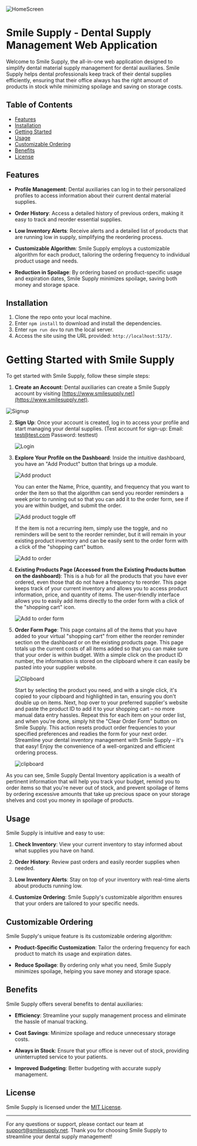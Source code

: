 
![HomeScreen](https://github.com/svizzusi/smileSupplyFE/assets/121833017/37784656-e1b6-4fbf-9249-93ad8f304876)


# Smile Supply - Dental Supply Management Web Application

Welcome to Smile Supply, the all-in-one web application designed to simplify dental material supply management for dental auxiliaries. Smile Supply helps dental professionals keep track of their dental supplies efficiently, ensuring that their office always has the right amount of products in stock while minimizing spoilage and saving on storage costs.

## Table of Contents

- [Features](#features)
- [Installation](#installation)
- [Getting Started](#getting-started)
- [Usage](#usage)
- [Customizable Ordering](#customizable-ordering)
- [Benefits](#benefits)
- [License](#license)

## Features

- **Profile Management**: Dental auxiliaries can log in to their personalized profiles to access information about their current dental material supplies.

- **Order History**: Access a detailed history of previous orders, making it easy to track and reorder essential supplies.

- **Low Inventory Alerts**: Receive alerts and a detailed list of products that are running low in supply, simplifying the reordering process.

- **Customizable Algorithm**: Smile Supply employs a customizable algorithm for each product, tailoring the ordering frequency to individual product usage and needs.

- **Reduction in Spoilage**: By ordering based on product-specific usage and expiration dates, Smile Supply minimizes spoilage, saving both money and storage space.

## Installation

1. Clone the repo onto your local machine.
2. Enter `npm install` to download and install the dependencies.
3. Enter `npm run dev` to run the local server.
4. Access the site using the URL provided: `http://localhost:5173/`.

# Getting Started with Smile Supply

To get started with Smile Supply, follow these simple steps:

1. **Create an Account**: Dental auxiliaries can create a Smile Supply account by visiting [https://www.smilesupply.net](https://www.smilesupply.net).

  ![Signup](https://github.com/svizzusi/smileSupplyFE/assets/121833017/bffa76ea-32c4-4371-87d8-76d2a37c02da)


2. **Sign Up**: Once your account is created, log in to access your profile and start managing your dental supplies. (Test account for sign-up: Email: test@test.com Password: testtest)

   ![Login](https://github.com/svizzusi/smileSupplyFE/assets/121833017/1b7c0eb1-3ca0-4541-950a-822b3ae8a0e6)

3. **Explore Your Profile on the Dashboard**: Inside the intuitive dashboard, you have an "Add Product" button that brings up a module.

   ![Add product](https://github.com/svizzusi/smileSupplyFE/assets/121833017/92b9e6a0-ddeb-49db-85b7-44a4247b7bee)

   You can enter the Name, Price, quantity, and frequency that you want to order the item so that the algorithm can send you reorder reminders a week prior to running out so that you can add it to the order form, see if you are within budget, and submit the order.

   ![Add product toggle off](https://github.com/svizzusi/smileSupplyFE/assets/121833017/388951c7-4489-4851-8aa0-186e26d72127)

   If the item is not a recurring item, simply use the toggle, and no reminders will be sent to the reorder reminder, but it will remain in your existing product inventory and can be easily sent to the order form with a click of the "shopping cart" button.

   ![Add to order](https://github.com/svizzusi/smileSupplyFE/assets/121833017/8596a68c-fdc9-4ca9-b167-ce9019281069)

4. **Existing Products Page (Accessed from the Existing Products button on the dashboard)**: This is a hub for all the products that you have ever ordered, even those that do not have a frequency to reorder. This page keeps track of your current inventory and allows you to access product information, price, and quantity of items. The user-friendly interface allows you to easily add items directly to the order form with a click of the "shopping cart" icon.

   ![Add to order form](https://github.com/svizzusi/smileSupplyFE/assets/121833017/91fbb41b-b003-41b7-b4c2-fbd8c538dbb9)

5. **Order Form Page**: This page contains all of the items that you have added to your virtual "shopping cart" from either the reorder reminder section on the dashboard or on the existing products page. This page totals up the current costs of all items added so that you can make sure that your order is within budget. With a simple click on the product ID number, the information is stored on the clipboard where it can easily be pasted into your supplier website.

   ![Clipboard](https://github.com/svizzusi/smileSupplyFE/assets/121833017/d0cc9809-943e-4b31-9b75-69ed4fae5e23)

   Start by selecting the product you need, and with a single click, it's copied to your clipboard and highlighted in tan, ensuring you don't double up on items. Next, hop over to your preferred supplier's website and paste the product ID to add it to your shopping cart – no more manual data entry hassles. Repeat this for each item on your order list, and when you're done, simply hit the "Clear Order Form" button on Smile Supply. This action resets product order frequencies to your specified preferences and readies the form for your next order. Streamline your dental inventory management with Smile Supply – it's that easy! Enjoy the convenience of a well-organized and efficient ordering process.
   
   ![clipboard](https://github.com/svizzusi/smileSupplyFE/assets/121833017/410ef5b9-df30-4aec-9d07-4830fc499de8)



As you can see, Smile Supply Dental Inventory application is a wealth of pertinent information that will help you track your budget, remind you to order items so that you're never out of stock, and prevent spoilage of items by ordering excessive amounts that take up precious space on your storage shelves and cost you money in spoilage of products.


## Usage

Smile Supply is intuitive and easy to use:

1. **Check Inventory**: View your current inventory to stay informed about what supplies you have on hand.

2. **Order History**: Review past orders and easily reorder supplies when needed.

3. **Low Inventory Alerts**: Stay on top of your inventory with real-time alerts about products running low.

4. **Customize Ordering**: Smile Supply's customizable algorithm ensures that your orders are tailored to your specific needs.

## Customizable Ordering

Smile Supply's unique feature is its customizable ordering algorithm:

- **Product-Specific Customization**: Tailor the ordering frequency for each product to match its usage and expiration dates.

- **Reduce Spoilage**: By ordering only what you need, Smile Supply minimizes spoilage, helping you save money and storage space.

## Benefits

Smile Supply offers several benefits to dental auxiliaries:

- **Efficiency**: Streamline your supply management process and eliminate the hassle of manual tracking.

- **Cost Savings**: Minimize spoilage and reduce unnecessary storage costs.

- **Always in Stock**: Ensure that your office is never out of stock, providing uninterrupted service to your patients.

- **Improved Budgeting**: Better budgeting with accurate supply management.

## License

Smile Supply is licensed under the [MIT License](LICENSE).

---

For any questions or support, please contact our team at [support@smilesupply.net](mailto:support@smilesupply.net). Thank you for choosing Smile Supply to streamline your dental supply management!

